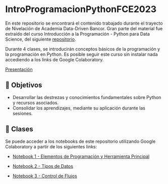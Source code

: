 # IntroProgramacionPythonFCE2023

En este repositorio se encontrará el contenido trabajado durante el trayecto de Nivelación de Academia Data-Driven Bancor.
Gran parte del material fue extraído del curso Introducción a la Programación - Python para Data Science, del siguiente [repositorio](https://github.com/lbiedma/IntroProgramacionFCEUNC). 

Durante 4 clases, se introducirán conceptos básicos de la programación y la programación en Python. Es posible seguir este curso sin instalar nada accediendo a los links de Google Colaboratory.


[Presentación](https://docs.google.com/presentation/d/1AE0UPQwTdUwqkHvLd9-dIuSukn_rHGV8/edit#slide=id.g12067c7cd4f_0_29)

## 📌 Objetivos

- Desarrollar las destrezas y conocimientos fundamentales sobre Python y recursos asociados.
- Consolidar los aprendizajes, mediante su aplicación durante las sesiones.

## 📌 Clases
Se puede acceder a los notebooks de este repositorio utilizando Google Colaboratory a partir de los siguientes links:

- [Notebook 1 - Elementos de Programación y Herramienta Principal](https://colab.research.google.com/github/martinezarraigadamaria/IntroProgramacionPythonFCE2023/blob/master/clases/IntroProgPython1.ipynb)

- [Notebook 2 - Tipos de Datos](https://colab.research.google.com/github/martinezarraigadamaria/IntroProgramacionPythonFCE2023/blob/master/clases/IntroProgPython2.ipynb)

- [Notebook 3 - Control de Flujos](https://colab.research.google.com/github/martinezarraigadamaria/IntroProgramacionPythonFCE2023/blob/master/clases/IntroProgPython3.ipynb)



